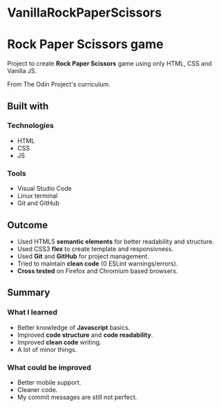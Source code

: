 # VanillaRockPaperScissors
# Rock Paper Scissors game

Project to create **Rock Paper Scissors** game using only HTML, CSS and Vanilla JS.

From The Odin Project's curriculum.

## Built with

### Technologies

* HTML
* CSS
* JS

### Tools

* Visual Studio Code
* Linux terminal
* Git and GitHub

## Outcome

* Used HTML5 **semantic elements** for better readability and structure.
* Used CSS3 **flex** to create template and responsivness.
* Used **Git** and **GitHub** for project management.
* Tried to maintain **clean code** (0 ESLint warnings/errors).
* **Cross tested** on Firefox and Chromium based browsers.

## Summary

### What I learned

* Better knowledge of **Javascript** basics.
* Improved **code structure** and **code readability**.
* Improved **clean code** writing.
* A lot of minor things.

### What could be improved

* Better mobile support.
* Cleaner code.
* My commit messages are still not perfect.